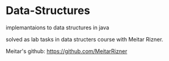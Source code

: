 # Data-Structures
implemantaions to data structures in java

solved as lab tasks in data structers course with Meitar Rizner.

Meitar's github: https://github.com/MeitarRizner
